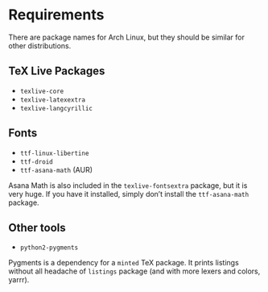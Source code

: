 # Requirements

There are package names for Arch Linux, but they should be similar for other
distributions.

## TeX Live Packages

* `texlive-core`
* `texlive-latexextra`
* `texlive-langcyrillic`

## Fonts

* `ttf-linux-libertine`
* `ttf-droid`
* `ttf-asana-math` (AUR)

Asana Math is also included in the `texlive-fontsextra` package, but it is very huge.
If you have it installed, simply don’t install the `ttf-asana-math` package.

## Other tools

* `python2-pygments`

Pygments is a dependency for a `minted` TeX package. It prints listings without
all headache of `listings` package (and with more lexers and colors, yarrr).

